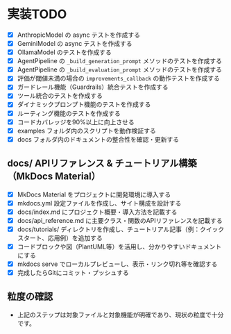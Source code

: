 # 実装TODO

- [x] AnthropicModel の async テストを作成する
- [x] GeminiModel の async テストを作成する
- [x] OllamaModel のテストを作成する
- [x] AgentPipeline の `_build_generation_prompt` メソッドのテストを作成する
- [x] AgentPipeline の `_build_evaluation_prompt` メソッドのテストを作成する
- [x] 評価が閾値未満の場合の `improvements_callback` の動作テストを作成する
- [x] ガードレール機能（Guardrails）統合テストを作成する
- [x] ツール統合のテストを作成する
- [x] ダイナミックプロンプト機能のテストを作成する
- [x] ルーティング機能のテストを作成する
- [x] コードカバレッジを90%以上に向上させる
- [x] examples フォルダ内のスクリプトを動作検証する
- [x] docs フォルダ内のドキュメントの整合性を確認・更新する

## docs/ APIリファレンス & チュートリアル構築（MkDocs Material）
- [x] MkDocs Material をプロジェクトに開発環境に導入する
- [x] mkdocs.yml 設定ファイルを作成し、サイト構成を設計する
- [x] docs/index.md にプロジェクト概要・導入方法を記載する
- [x] docs/api_reference.md に主要クラス・関数のAPIリファレンスを記載する
- [x] docs/tutorials/ ディレクトリを作成し、チュートリアル記事（例：クイックスタート、応用例）を追加する
- [x] コードブロックや図（PlantUML等）を活用し、分かりやすいドキュメントにする
- [x] mkdocs serve でローカルプレビューし、表示・リンク切れ等を確認する
- [x] 完成したらGitにコミット・プッシュする

## 粒度の確認

- 上記のステップは対象ファイルと対象機能が明確であり、現状の粒度で十分です。 